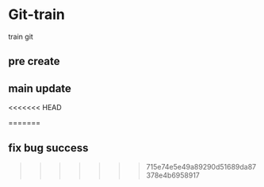 # Git-train
train git 

## pre create

## main update

<<<<<<< HEAD



=======
## fix bug success
>>>>>>> 715e74e5e49a89290d51689da87378e4b6958917
